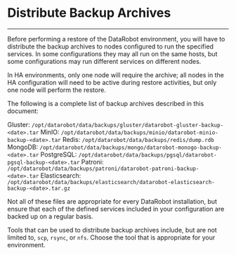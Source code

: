 <a name="distribute-backups"></a>
# Distribute Backup Archives
----------------------------

Before performing a restore of the DataRobot environment, you will have to distribute the backup archives to nodes configured to run the specified services.  In some configurations they may all run on the same hosts, but some configurations may run different services on different nodes.

In HA environments, only one node will require the archive; all nodes in the HA configuration will need to be active during restore activities, but only one node will perform the restore.

The following is a complete list of backup archives described in this document:

Gluster: `/opt/datarobot/data/backups/gluster/datarobot-gluster-backup-<date>.tar`
MinIO: `/opt/datarobot/data/backups/minio/datarobot-minio-backup-<date>.tar`
Redis: `/opt/datarobot/data/backups/redis/dump.rdb`
MongoDB: `/opt/datarobot/data/backups/mongo/datarobot-monogo-backup-<date>.tar`
PostgreSQL: `/opt/datarobot/data/backups/pgsql/datarobot-pgsql-backup-<date>.tar`
Patroni: `/opt/datarobot/data/backups/patroni/datarobot-patroni-backup-<date>.tar`
Elasticsearch: `/opt/datarobot/data/backups/elasticsearch/datarobot-elasticsearch-backup-<date>.tar.gz`

Not all of these files are appropriate for every DataRobot installation, but ensure that each of the defined services included in your configuration are backed up on a regular basis.

Tools that can be used to distribute backup archives include, but are not limited to, `scp`, `rsync`, or `nfs`.  Choose the tool that is appropriate for your environment.
